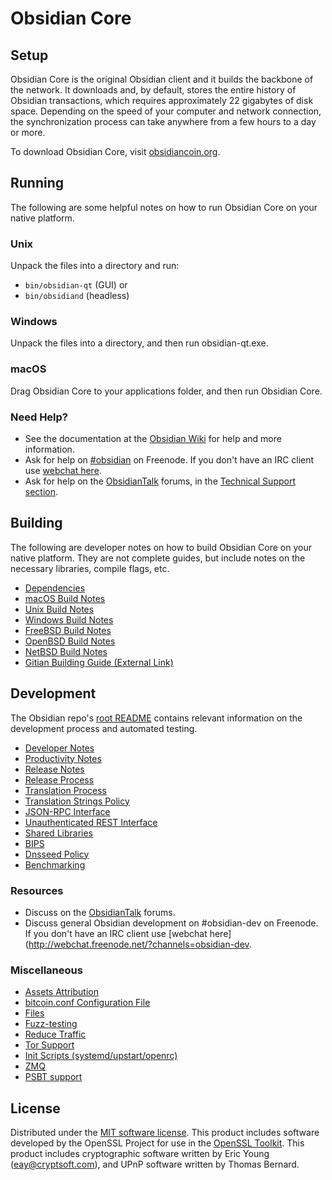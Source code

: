 Obsidian Core
=============

Setup
---------------------
Obsidian Core is the original Obsidian client and it builds the backbone of the network. It downloads and, by default, stores the entire history of Obsidian transactions, which requires approximately 22 gigabytes of disk space. Depending on the speed of your computer and network connection, the synchronization process can take anywhere from a few hours to a day or more.

To download Obsidian Core, visit [obsidiancoin.org](https://obsidiancoin.org/).

Running
---------------------
The following are some helpful notes on how to run Obsidian Core on your native platform.

### Unix

Unpack the files into a directory and run:

- `bin/obsidian-qt` (GUI) or
- `bin/obsidiand` (headless)

### Windows

Unpack the files into a directory, and then run obsidian-qt.exe.

### macOS

Drag Obsidian Core to your applications folder, and then run Obsidian Core.

### Need Help?

* See the documentation at the [Obsidian Wiki](https://obsidian.info/)
for help and more information.
* Ask for help on [#obsidian](http://webchat.freenode.net?channels=obsidian) on Freenode. If you don't have an IRC client use [webchat here](http://webchat.freenode.net?channels=obsidian).
* Ask for help on the [ObsidianTalk](https://obsidiantalk.io/) forums, in the [Technical Support section](https://obsidiantalk.io/c/technical-support).

Building
---------------------
The following are developer notes on how to build Obsidian Core on your native platform. They are not complete guides, but include notes on the necessary libraries, compile flags, etc.

- [Dependencies](dependencies.md)
- [macOS Build Notes](build-osx.md)
- [Unix Build Notes](build-unix.md)
- [Windows Build Notes](build-windows.md)
- [FreeBSD Build Notes](build-freebsd.md)
- [OpenBSD Build Notes](build-openbsd.md)
- [NetBSD Build Notes](build-netbsd.md)
- [Gitian Building Guide (External Link)](https://github.com/bitcoin-core/docs/blob/master/gitian-building.md)

Development
---------------------
The Obsidian repo's [root README](/README.md) contains relevant information on the development process and automated testing.

- [Developer Notes](developer-notes.md)
- [Productivity Notes](productivity.md)
- [Release Notes](release-notes.md)
- [Release Process](release-process.md)
- [Translation Process](translation_process.md)
- [Translation Strings Policy](translation_strings_policy.md)
- [JSON-RPC Interface](JSON-RPC-interface.md)
- [Unauthenticated REST Interface](REST-interface.md)
- [Shared Libraries](shared-libraries.md)
- [BIPS](bips.md)
- [Dnsseed Policy](dnsseed-policy.md)
- [Benchmarking](benchmarking.md)

### Resources
* Discuss on the [ObsidianTalk](https://obsidiantalk.io/) forums.
* Discuss general Obsidian development on #obsidian-dev on Freenode. If you don't have an IRC client use [webchat here](http://webchat.freenode.net/?channels=obsidian-dev.

### Miscellaneous
- [Assets Attribution](assets-attribution.md)
- [bitcoin.conf Configuration File](bitcoin-conf.md)
- [Files](files.md)
- [Fuzz-testing](fuzzing.md)
- [Reduce Traffic](reduce-traffic.md)
- [Tor Support](tor.md)
- [Init Scripts (systemd/upstart/openrc)](init.md)
- [ZMQ](zmq.md)
- [PSBT support](psbt.md)

License
---------------------
Distributed under the [MIT software license](/COPYING).
This product includes software developed by the OpenSSL Project for use in the [OpenSSL Toolkit](https://www.openssl.org/). This product includes
cryptographic software written by Eric Young ([eay@cryptsoft.com](mailto:eay@cryptsoft.com)), and UPnP software written by Thomas Bernard.
